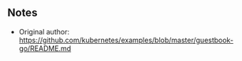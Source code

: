 


## Notes
- Original author: https://github.com/kubernetes/examples/blob/master/guestbook-go/README.md
